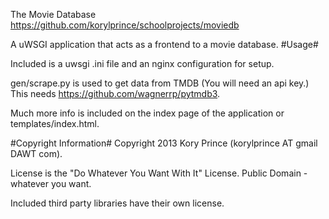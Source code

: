 The Movie Database
<https://github.com/korylprince/schoolprojects/moviedb>

A uWSGI application that acts as a frontend to a movie database.
#Usage#

Included is a uwsgi .ini file and an nginx configuration for setup.

gen/scrape.py is used to get data from TMDB (You will need an api key.) This needs <https://github.com/wagnerrp/pytmdb3>.

Much more info is included on the index page of the application or templates/index.html.

#Copyright Information#
Copyright 2013 Kory Prince (korylprince AT gmail DAWT com).

License is the "Do Whatever You Want With It" License. Public Domain - whatever you want.

Included third party libraries have their own license.
